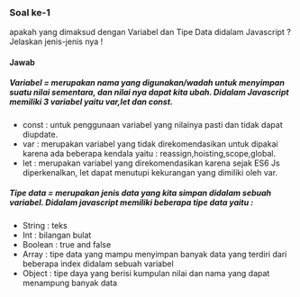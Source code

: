 ### Soal ke-1
 apakah yang dimaksud dengan Variabel dan Tipe Data didalam Javascript ? Jelaskan jenis-jenis nya !
#### Jawab
##### Variabel = merupakan nama  yang digunakan/wadah untuk menyimpan suatu nilai sementara, dan nilai nya dapat kita ubah. Didalam Javascript memiliki 3 variabel yaitu var,let dan const. 
  * const : untuk penggunaan variabel yang nilainya pasti dan tidak dapat diupdate.
  * var : merupakan variabel yang tidak direkomendasikan untuk dipakai karena ada beberapa kendala yaitu : reassign,hoisting,scope,global.
  * let : merupakan variabel yang direkomendasikan karena sejak ES6 Js diperkenalkan, let dapat menutupi kekurangan yang dimiliki oleh var.
 
##### Tipe data = merupakan jenis data yang kita simpan didalam sebuah variabel. Didalam javascript memiliki beberapa tipe data yaitu :
  * String    : teks
  * Int       : bilangan bulat
  * Boolean   : true and false 
  * Array     : tipe data yang mampu menyimpan banyak data yang terdiri dari beberapa index didalam sebuah variabel
  * Object    : tipe daya yang berisi kumpulan nilai dan nama yang dapat menampung banyak data

      
